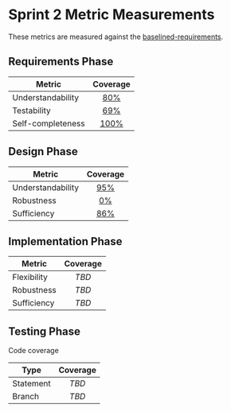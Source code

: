 # Sprint 2 Metric Measurements

These metrics are measured against the [baselined-requirements](./baselined-requirements.pdf). 


## Requirements Phase

Metric | Coverage
--- | :---:
Understandability | [80%](./requirements-understandability-measurements.md)
Testability | [69%](./requirements-testability-measurements.md)
Self-completeness | [100%](./requirements-self-completeness-measurements.md)


## Design Phase

Metric | Coverage
--- | :---:
Understandability | [95%](./design-understandability-measurements.md)
Robustness | [0%](./design-robustness-measurements.md)
Sufficiency | [86%](./design-sufficiency-measurements.md)


## Implementation Phase

Metric | Coverage
--- | :---:
Flexibility | *TBD*
Robustness | *TBD*
Sufficiency | *TBD*


## Testing Phase

Code coverage

Type | Coverage
--- | :---:
Statement | *TBD*
Branch | *TBD*
